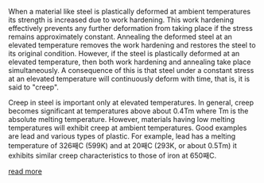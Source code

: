  When a material like steel is plastically deformed at ambient temperatures its strength is increased due to work hardening. This work hardening effectively prevents any further deformation from taking place if the stress remains approximately constant. Annealing the deformed steel at an elevated temperature removes the work hardening and restores the steel to its original condition. However, if the steel is plastically deformed at an elevated temperature, then both work hardening and annealing take place simultaneously. A consequence of this is that steel under a constant stress at an elevated temperature will continuously deform with time, that is, it is said to "creep".

Creep in steel is important only at elevated temperatures. In general, creep becomes significant at temperatures above about 0.4Tm where Tm is the absolute melting temperature. However, materials having low melting temperatures will exhibit creep at ambient temperatures. Good examples are lead and various types of plastic. For example, lead has a melting temperature of 326째C (599K) and at 20째C (293K, or about 0.5Tm) it exhibits similar creep characteristics to those of iron at 650째C. 

<a href="docs/Exp-6-Creep-test.pdf">read more</a>
